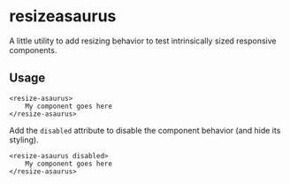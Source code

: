# resizeasaurus

A little utility to add resizing behavior to test intrinsically sized responsive components.

## Usage

```
<resize-asaurus>
    My component goes here
</resize-asaurus>
```

Add the `disabled` attribute to disable the component behavior (and hide its styling).

```
<resize-asaurus disabled>
    My component goes here
</resize-asaurus>
```
